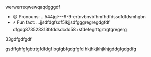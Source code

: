 werwerreqwewqaqdgggdf
- 😄 Pronouns: ...544jgl---9-9-ertnvbnvbfhmfhdfdssdfdfdsmhgbn
- ⚡ Fun fact: ...jjsdfdgfsdf5lkjjsdfgggregregdgfdf
dfgdg873523313bfddsdcdd58+sfdefegrttgrtrgtgregerg
<!---9thththgrdfdfdfefwwewesxxxrtnhbgdfcvbcvcvcrfwds5515226500144774kgjgkkjhgergre
werevexe/werevexe is a ✨ special ✨ repository because its `README.md` (this file) appears on your GistHub pfdrdrfrofile.123747445zasdasasgjjghcenhggnghghrggt95559625ererxxzccx62tyhfdgdfdfg
You can click the Preview link to take a look at your changes.26633tgt
--->33gdfgdfgdf
gsdffghfgfgbtrtgfdfdgf
bgfgbfgdgfgfd
hkjhkjkhjkhjgddgfgdgdfg
